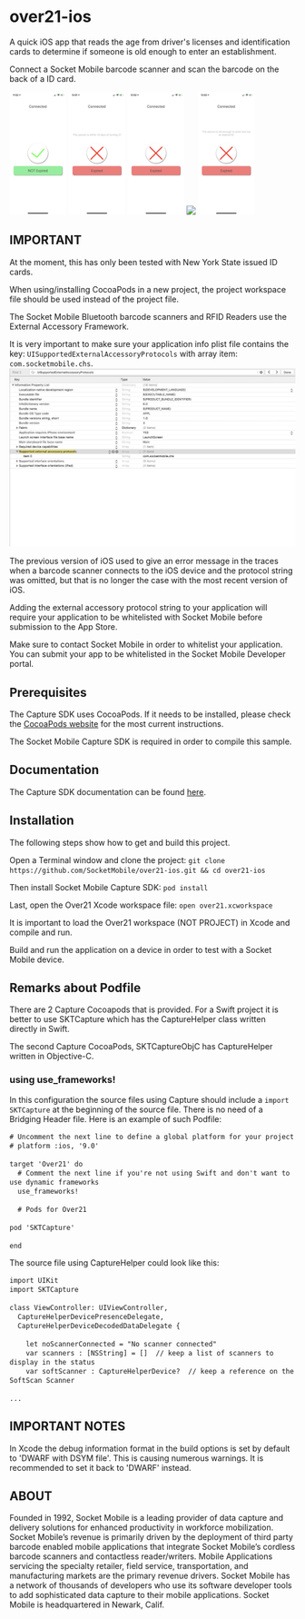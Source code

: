 # over21-ios
A quick iOS app that reads the age from driver's licenses and identification cards to determine if someone is old enough to enter an establishment. 

Connect a Socket Mobile barcode scanner and scan the barcode on the back of a ID card.

<p float="left">
  <img src="/img/old_enough_not_expired.png" width="100" />
  <img src="/img/within_10_days_expired.png" width="100" /> 
  <img src="/img/not_old_enough_expired.png" width="100" />
  <img src="/img/not_old_enough_not expired.png" width="100" /> 
  <img src="/img/old_enough_expired.png" width="100" />
</p>


## IMPORTANT
At the moment, this has only been tested with New York State issued ID cards.

When using/installing CocoaPods in a new project, the project workspace file should be used instead of the project file.

The Socket Mobile Bluetooth barcode scanners and RFID Readers use the External Accessory Framework.

It is very important to make sure your application info plist file contains the key: `UISupportedExternalAccessoryProtocols` with array item: `com.socketmobile.chs`.
![Project Settings](./img/Over21ProjectSettings.png "Over21 Project Settings")

The previous version of iOS used to give an error message in the traces when a barcode scanner connects to the iOS device and the protocol string was omitted, but that is no longer the case with the most recent version of iOS.

Adding the external accessory protocol string to your application will require your application to be whitelisted with Socket Mobile before submission to the App Store.

Make sure to contact Socket Mobile in order to whitelist your application.  You can submit your app to be whitelisted in the Socket Mobile Developer portal.

## Prerequisites
The Capture SDK uses CocoaPods. If it needs to be installed, please check the [CocoaPods website](https://cocoapods.org/ "CocoaPods Homepage") for the most current instructions.

The Socket Mobile Capture SDK is required in order to compile this sample.

## Documentation
The Capture SDK documentation can be found [here](https://docs.socketmobile.com/capture/ios/en/latest/swift.html "Capture SDK documentation").

## Installation
The following steps show how to get and build this project.

Open a Terminal window and clone the project:
`git clone https://github.com/SocketMobile/over21-ios.git && cd over21-ios`

Then install Socket Mobile Capture SDK:
`pod install`

Last, open the Over21 Xcode workspace file:
`open over21.xcworkspace`

It is important to load the Over21 workspace (NOT PROJECT) in Xcode and compile and run.

Build and run the application on a device in order to test with a Socket Mobile device.

## Remarks about Podfile
There are 2 Capture Cocoapods that is provided. For a Swift project it is better to use SKTCapture which has the CaptureHelper class written directly in Swift.

The second Capture CocoaPods, SKTCaptureObjC has CaptureHelper written in Objective-C.

### using use_frameworks!
In this configuration the source files using Capture should include a
`import SKTCapture` at the beginning of the source file.
There is no need of a Bridging Header file.
Here is an example of such Podfile:
```
# Uncomment the next line to define a global platform for your project
# platform :ios, '9.0'

target 'Over21' do
  # Comment the next line if you're not using Swift and don't want to use dynamic frameworks
  use_frameworks!

  # Pods for Over21

pod 'SKTCapture'

end

```

The source file using CaptureHelper could look like this:
```
import UIKit
import SKTCapture

class ViewController: UIViewController,
  CaptureHelperDevicePresenceDelegate,
  CaptureHelperDeviceDecodedDataDelegate {
  
    let noScannerConnected = "No scanner connected"
    var scanners : [NSString] = []  // keep a list of scanners to display in the status
    var softScanner : CaptureHelperDevice?  // keep a reference on the SoftScan Scanner

...
```

## IMPORTANT NOTES
In Xcode the debug information format in the build options is set by default to
'DWARF with DSYM file'. This is causing numerous warnings. It is recommended to
set it back to 'DWARF' instead.




## ABOUT
Founded in 1992, Socket Mobile is a leading provider of data capture and delivery solutions for
enhanced productivity in workforce mobilization. Socket Mobile’s revenue is primarily driven by
the deployment of third party barcode enabled mobile applications that integrate Socket Mobile’s
cordless barcode scanners and contactless reader/writers. Mobile Applications servicing the specialty
retailer, field service, transportation, and manufacturing markets are the primary revenue drivers.
Socket Mobile has a network of thousands of developers who use its software developer tools to add
sophisticated data capture to their mobile applications. Socket Mobile is headquartered in Newark, Calif.
